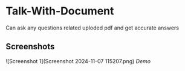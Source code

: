 # Talk-With-Document
Can ask any questions related uploded pdf and get accurate answers

## Screenshots
![Screenshot 1](Screenshot 2024-11-07 115207.png)
*Demo*

